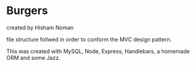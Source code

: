 # Burgers

created by Hisham Noman

file structure follwed in order to conform the MVC design pattern.

This was created with MySQL, Node, Express, Handlebars, a homemade ORM and some Jazz.
